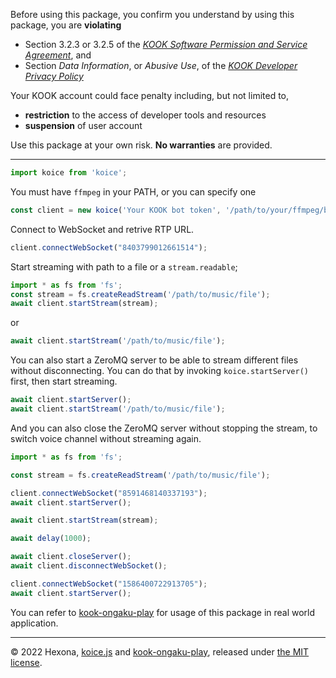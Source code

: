 Before using this package, you confirm you understand by using this package, you are **violating**
- Section 3.2.3 or 3.2.5 of the [*KOOK Software Permission and Service Agreement*](https://www.kookapp.cn/protocol.html), and
- Section *Data Information*, or *Abusive Use*, of the [*KOOK Developer Privacy Policy*](https://developer.kookapp.cn/doc/privacy)

Your KOOK account could face penalty including, but not limited to, 
- **restriction** to the access of developer tools and resources
- **suspension** of user account

Use this package at your own risk. **No warranties** are provided.

---

```typescript
import koice from 'koice';
```

You must have `ffmpeg` in your PATH, or you can specify one

```typescript
const client = new koice('Your KOOK bot token', '/path/to/your/ffmpeg/binary');
```

Connect to WebSocket and retrive RTP URL.

```typescript
client.connectWebSocket("8403799012661514");
```

Start streaming with path to a file or a `stream.readable`;

```typescript
import * as fs from 'fs';
const stream = fs.createReadStream('/path/to/music/file');
await client.startStream(stream);
```

or 

```typescript
await client.startStream('/path/to/music/file');
```

You can also start a ZeroMQ server to be able to stream different files without disconnecting. You can do that by invoking `koice.startServer()` first, then start streaming.

```typescript
await client.startServer();
await client.startStream('/path/to/music/file');
```

And you can also close the ZeroMQ server without stopping the stream, to switch voice channel without streaming again.

```typescript
import * as fs from 'fs';

const stream = fs.createReadStream('/path/to/music/file');

client.connectWebSocket("8591468140337193");
await client.startServer();

await client.startStream(stream);

await delay(1000);

await client.closeServer();
await client.disconnectWebSocket();

client.connectWebSocket("1586400722913705");
await client.startServer();
```

You can refer to [kook-ongaku-play](https://github.com/Hexona69/kook-ongaku-play) for usage of this package in real world application.

---

© 2022 Hexona, [koice.js](https://github.com/Hexona69/koice.js) and [kook-ongaku-play](https://github.com/Hexona69/kook-ongaku-play), released under [the MIT license](https://github.com/Hexona69/koice.js/blob/main/LICENSE).
